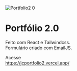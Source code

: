 ![Portfolio2 0](https://user-images.githubusercontent.com/63821867/231914459-4860bc4c-9a67-4a7a-9276-4dfa23d2593d.png)

# Portfólio 2.0
Feito com React e Tailwindcss.</br>
Formulário criado com EmailJS.

Acesse</br>
https://jcportfolio2.vercel.app/
